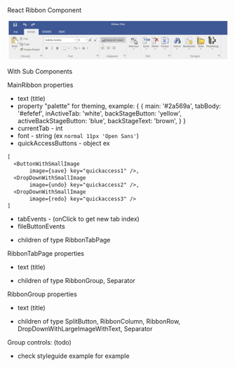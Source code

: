 React Ribbon Component

![](images/RibbonExample.jpg)

<MainRibbon />

With Sub Components

<RibbonTabPage />
<RibbonGroup />
<RibbonColumn />
<RibbonRow />
<Separator />
<DropDownWithLargeImageWithText />
<ComboBox />
<ButtonWithLargeImageWithText />
<SplitButton />
<PopupMenu />
<MenuItem />
<MenuDropDown />
<MenuSeparator />
<ButtonWithSmallImage />
<DropDownWithSmallImage />
<SplitButtonWithSmallImage />
<ButtonWithSmallImageWithText />
<DropDownWithSmallImageWithText />
<Checkbox />

MainRibbon properties
- text (title)
- property "palette" for theming, example: 
{
    {
        main: '#2a569a',
        tabBody: '#efefef',
        inActiveTab: 'white',
        backStageButton: 'yellow',
        activeBackStageButton: 'blue',
        backStageText: 'brown',
    }
}
- currentTab - int
- font - string (ex `normal 11px 'Open Sans'`)
- quickAccessButtons - object ex
```
[
  <ButtonWithSmallImage
       image={save} key="quickaccess1" />,
  <DropDownWithSmallImage
       image={undo} key="quickaccess2" />,
  <DropDownWithSmallImage
       image={redo} key="quickaccess3" />
]
```
- tabEvents - (onClick to get new tab index)
- fileButtonEvents
* children of type RibbonTabPage

RibbonTabPage properties
- text (title)
* children of type RibbonGroup, Separator

RibbonGroup properties
- text (title)
* children of type SplitButton, RibbonColumn, RibbonRow, DropDownWithLargeImageWithText, Separator

Group controls: (todo)
- check styleguide example for example